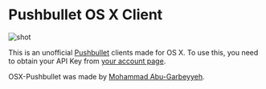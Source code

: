 # Pushbullet OS X Client

![shot](http://cl.ly/VsI3/shot.png)

This is an unofficial [Pushbullet](https://www.pushbullet.com/) clients made for OS X. To use this, you need to obtain your API Key from [your account page](https://www.pushbullet.com/account).

OSX-Pushbullet was made by [Mohammad Abu-Garbeyyeh](https://github.com/MohammadAG).

